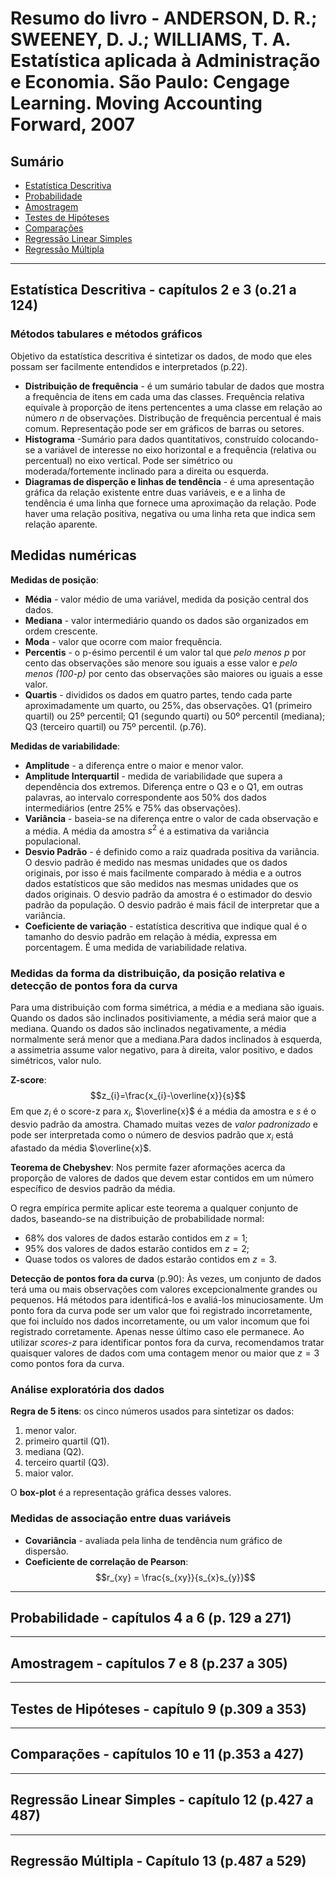 # Resumo do livro - ANDERSON, D. R.; SWEENEY, D. J.; WILLIAMS, T. A. Estatística aplicada à Administração e Economia. São Paulo: Cengage Learning. Moving Accounting Forward, 2007

## Sumário

- [Estatística Descritiva](#estatística-descritiva---capítulos-2-e-3-o21-a-124)
- [Probabilidade](#probabilidade---capítulos-4-a-6-p-129-a-271)
- [Amostragem](#amostragem---capítulos-7-e-8-p237-a-305)
- [Testes de Hipóteses](#testes-de-hipóteses---capítulo-9-p309-a-353)
- [Comparações](#comparações---capítulos-10-e-11-p353-a-427)
- [Regressão Linear Simples](#regressão-linear-simples---capítulo-12-p427-a-487)
- [Regressão Múltipla](#regressão-múltipla---capítulo-13-p487-a-529)

---

## Estatística Descritiva - capítulos 2 e 3 (o.21 a 124)

### Métodos tabulares e métodos gráficos

Objetivo da estatística descritiva é sintetizar os dados, de modo que eles possam ser facilmente entendidos e interpretados (p.22).

- **Distribuição de frequência** - é um sumário tabular de dados que mostra a frequência de itens em cada uma das classes. Frequência relativa equivale à proporção de itens pertencentes a uma classe em relação ao número *n* de observações. Distribução de frequência percentual é mais comum. Representação pode ser em gráficos de barras ou setores.
- **Histograma** -Sumário para dados quantitativos, construído colocando-se a variável de interesse no eixo horizontal e a frequência (relativa ou percentual) no eixo vertical. Pode ser simétrico ou moderada/fortemente inclinado para a direita ou esquerda.
- **Diagramas de disperção e linhas de tendência** - é uma apresentação gráfica da relação existente entre duas variáveis, e e a linha de tendência é uma linha que fornece uma aproximação da relação. Pode haver uma relação positiva, negativa ou uma linha reta que indica sem relação aparente.

## Medidas numéricas

**Medidas de posição**:

- **Média** - valor médio de uma variável, medida da posição central dos dados.
- **Mediana** - valor intermediário quando os dados são organizados em ordem crescente.
- **Moda** - valor que ocorre com maior frequência.
- **Percentis** - o p-ésimo percentil é um valor tal que *pelo menos* *p* por cento das observações são menore sou iguais a esse valor e *pelo menos* *(100-p)* por cento das observações são maiores ou iguais a esse valor.
- **Quartis** - divididos os dados em quatro partes, tendo cada parte aproximadamente um quarto, ou 25%, das observações. Q1 (primeiro quartil) ou 25º percentil; Q1 (segundo quarti) ou 50º percentil (mediana); Q3 (terceiro quartil) ou 75º percentil. (p.76).

**Medidas de variabilidade**:

- **Amplitude** - a diferença entre o maior e menor valor.
- **Amplitude Interquartil** - medida de variabilidade que supera a dependência dos extremos. Diferença entre o Q3 e o Q1, em outras palavras, ao intervalo correspondente aos 50% dos dados intermediários (entre 25% e 75% das observações).
- **Variância** - baseia-se na diferença entre o valor de cada observação e a média. A média da amostra $s^2$ é a estimativa da variância populacional.
- **Desvio Padrão** - é definido como a raiz quadrada positiva da variância. O desvio padrão é medido nas mesmas unidades que os dados originais, por isso é mais facilmente comparado à média e a outros dados estatísticos que são medidos nas mesmas unidades que os dados originais. O desvio padrão da amostra é o estimador do desvio padrão da população. O desvio padrão é mais fácil de interpretar que a variância.
- **Coeficiente de variação** - estatística descritiva que indique qual é o tamanho do desvio padrão em relação à média, expressa em porcentagem. É uma medida de variabilidade relativa.

### Medidas da forma da distribuição, da posição relativa e detecção de pontos fora da curva

Para uma distribuição com forma simétrica, a média e a mediana são iguais. Quando os dados são inclinados positiviamente, a média será maior que a mediana. Quando os dados são inclinados negativamente, a média normalmente será menor que a mediana.Para dados inclinados à esquerda, a assimetria assume valor negativo, para à direita, valor positivo, e dados simétricos, valor nulo.

**Z-score**:
$$z_{i}=\frac{x_{i}-\overline{x}}{s}$$
Em que $z_{i}$ é o score-z para $x_{i}$, $\overline{x}$ é a média da amostra e $s$ é o desvio padrão da amostra. Chamado muitas vezes de *valor padronizado* e pode ser interpretada como o número de desvios padrão que $x_{i}$ está afastado da média $\overline{x}$.

**Teorema de Chebyshev**:
Nos permite fazer aformações acerca da proporção de valores de dados que devem estar contidos em um número específico de desvios padrão da média.

O regra empírica permite aplicar este teorema a qualquer conjunto de dados, baseando-se na distribuição de probabilidade normal:

- 68% dos valores de dados estarão contidos em $z = 1$;
- 95% dos valores de dados estarão contidos em $z = 2$;
- Quase todos os valores de dados estarão contidos em $z = 3$.

**Detecção de pontos fora da curva** (p.90):
Às vezes, um conjunto de dados terá uma ou mais observações com valores excepcionalmente grandes ou pequenos. Há métodos para identificá-los e avaliá-los minuciosamente. Um ponto fora da curva pode ser um valor que foi registrado incorretamente, que foi incluído nos dados incorretamente, ou um valor incomum que foi registrado corretamente. Apenas nesse último caso ele permanece. Ao utilizar *scores-z* para identificar pontos fora da curva, recomendamos tratar quaisquer valores de dados com uma contagem menor ou maior que $z = 3$ como pontos fora da curva.

### Análise exploratória dos dados

**Regra de 5 itens**: os cinco números usados para sintetizar os dados:

1. menor valor.
2. primeiro quartil (Q1).
3. mediana (Q2).
4. terceiro quartil (Q3).
5. maior valor.

O **box-plot** é a representação gráfica desses valores.

### Medidas de associação entre duas variáveis

- **Covariância** - avaliada pela linha de tendência num gráfico de dispersão.
- **Coeficiente de correlação de Pearson**:
$$r_{xy} = \frac{s_{xy}}{s_{x}s_{y}}$$

---

## Probabilidade - capítulos 4 a 6 (p. 129 a 271)

---

## Amostragem - capítulos 7 e 8 (p.237 a 305)

---

## Testes de Hipóteses - capítulo 9 (p.309 a 353)

---

## Comparações - capítulos 10 e 11 (p.353 a 427)

---

## Regressão Linear Simples - capítulo 12 (p.427 a 487)

---

## Regressão Múltipla - Capítulo 13 (p.487 a 529)
